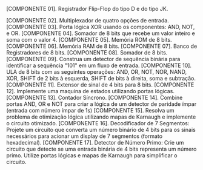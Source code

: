  [COMPONENTE 01]. Registrador Flip-Flop do tipo D e do tipo JK.
 
 [COMPONENTE 02]. Multiplexador de quatro opções de entrada.
 [COMPONENTE 03]. Porta lógica XOR usando os componentes: AND, NOT, e OR.
 [COMPONENTE 04]. Somador de 8 bits que recebe um valor inteiro e soma com o valor 4.
 [COMPONENTE 05]. Memória ROM de 8 bits.
 [COMPONENTE 06]. Memória RAM de 8 bits.
 [COMPONENTE 07]. Banco de Registradores de 8 bits.
 [COMPONENTE 08]. Somador de 8 bits.
 [COMPONENTE 09]. Construa um detector de sequência binária para identificar a sequência "101" em um
 fluxo de entrada.
 [COMPONENTE 10]. ULA de 8 bits com as seguintes operações: AND, OR, NOT, NOR, NAND, XOR,
 SHIFT de 2 bits à esquerda, SHIFT de bits à direita, soma e subtração. 
[COMPONENTE 11]. Extensor de sinal de 4 bits para 8 bits. 
[COMPONENTE 12]. Implemente uma maquina de estados utilizando portas lógicas. 
[COMPONENTE 13]. Contador Síncrono.
 [COMPONENTE 14]. Combine portas AND, OR e NOT para criar a lógica de um detector de paridade ímpar
 (entrada com número ímpar de 1s)
 [COMPONENTE 15]. Resolva um problema de otimização lógica utilizando mapas de Karnaugh e
 implemente o circuito otimizado. 
[COMPONENTE 16]. Decodificador de 7 Segmentos: Projete um circuito que converta um número binário
 de 4 bits para os sinais necessários para acionar um display de 7 segmentos (formato hexadecimal). 
[COMPONENTE 17]. Detector de Número Primo: Crie um circuito que detecte se uma entrada binária de 4
 bits representa um número primo. Utilize portas lógicas e mapas de Karnaugh para simplificar o circuito.
